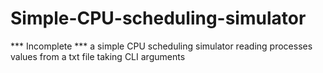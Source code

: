 # Simple-CPU-scheduling-simulator
*** Incomplete *** a simple CPU scheduling simulator reading processes values from a txt file taking CLI arguments
